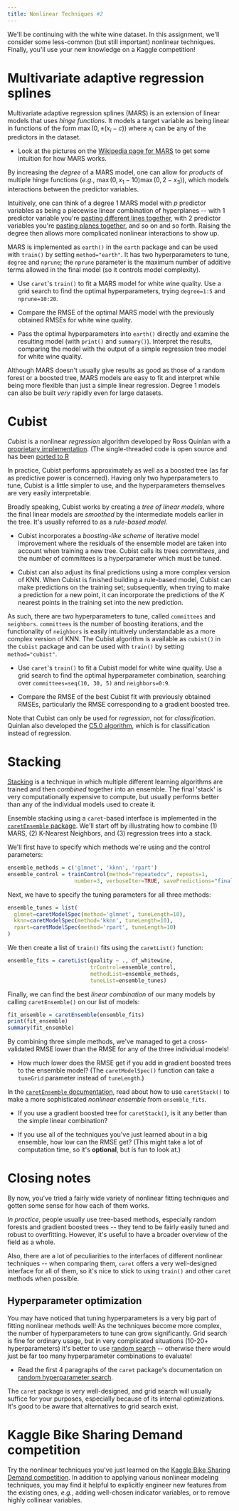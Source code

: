 ```yaml
---
title: Nonlinear Techniques #2
---
```


We'll be continuing with the white wine dataset. In this assignment, we'll consider some less-common (but still important) nonlinear techniques. Finally, you'll use your new knowledge on a Kaggle competition!

Multivariate adaptive regression splines
========================================

Multivariate adaptive regression splines (MARS) is an extension of linear models that uses *hinge functions*. It models a target variable as being linear in functions of the form $\max(0, \pm (x_i-c))$ where $x_i$ can be any of the predictors in the dataset.

* Look at the pictures on the [Wikipedia page for MARS](https://en.wikipedia.org/wiki/Multivariate_adaptive_regression_splines) to get some intuition for how MARS works.

By increasing the *degree* of a MARS model, one can allow for *products* of multiple hinge functions (*e.g.*, $\max(0, x_1 - 10) \max(0, 2 - x_3)$), which models interactions between the predictor variables.

Intuitively, one can think of a degree 1 MARS model with $p$ predictor variables as being a piecewise linear combination of hyperplanes -- with 1 predictor variable you're [pasting different lines together](https://upload.wikimedia.org/wikipedia/commons/a/a7/Friedmans_mars_simple_model.png), with 2 predictor variables you're [pasting planes together](https://upload.wikimedia.org/wikipedia/commons/9/9e/Friedmans_mars_ozone_model.png), and so on and so forth. Raising the degree then allows more complicated nonlinear interactions to show up.

MARS is implemented as `earth()` in the `earth` package and can be used with `train()` by setting `method="earth"`. It has two hyperparameters to tune, `degree` and `nprune`; the `nprune` parameter is the maximum number of additive terms allowed in the final model (so it controls model complexity).

* Use `caret`'s `train()` to fit a MARS model for white wine quality. Use a grid search to find the optimal hyperparameters, trying `degree=1:5` and `nprune=10:20`.

* Compare the RMSE of the optimal MARS model with the previously obtained RMSEs for white wine quality.

* Pass the optimal hyperparameters into `earth()` directly and examine the resulting model (with `print()` and `summary()`). Interpret the results, comparing the model with the output of a simple regression tree model for white wine quality.

Although MARS doesn't usually give results as good as those of a random forest or a boosted tree, MARS models are easy to fit and interpret while being more flexible than just a simple linear regression. Degree 1 models can also be built *very* rapidly even for large datasets.

Cubist
======

*Cubist* is a nonlinear *regression* algorithm developed by Ross Quinlan with a [proprietary implementation](https://www.rulequest.com/cubist-info.html). (The single-threaded code is open source and has been [ported to R](https://cran.r-project.org/web/packages/Cubist/vignettes/cubist.pdf.)

In practice, Cubist performs approximately as well as a boosted tree (as far as predictive power is concerned). Having only two hyperparameters to tune, Cubist is a little simpler to use, and the hyperparameters themselves are very easily interpretable.

Broadly speaking, Cubist works by creating a *tree of linear models*, where the final linear models are *smoothed* by the intermediate models earlier in the tree. It's usually referred to as a *rule-based model*.

* Cubist incorporates a *boosting-like scheme* of iterative model improvement where the residuals of the ensemble model are taken into account when training a new tree. Cubist calls its trees *committees*, and the number of committees is a hyperparameter which must be tuned.

* Cubist can also adjust its final predictions using a more complex version of KNN. When Cubist is finished building a rule-based model, Cubist can make predictions on the training set; subsequently, when trying to make a prediction for a new point, it can incorporate the predictions of the $K$ nearest points in the training set into the new prediction.

As such, there are two hyperparameters to tune, called `committees` and `neighbors`. `committees` is the number of boosting iterations, and the functionality of `neighbors` is easily intuitively understandable as a more complex version of KNN. The Cubist algorithm is available as `cubist()` in the `Cubist` package and can be used with `train()` by setting `method="cubist"`.

* Use `caret`'s `train()` to fit a Cubist model for white wine quality. Use a grid search to find the optimal hyperparameter combination, searching over `committees=seq(10, 30, 5)` and `neighbors=0:9`.

* Compare the RMSE of the best Cubist fit with previously obtained RMSEs, particularly the RMSE corresponding to a gradient boosted tree.

Note that Cubist can only be used for *regression*, not for *classification*. Quinlan also developed the [C5.0 algorithm](https://cran.r-project.org/web/packages/C50/C50.pdf), which is for classification instead of regression.

Stacking
========

[Stacking](https://en.wikipedia.org/wiki/Ensemble_learning#Stacking) is a technique in which multiple different learning algorithms are trained and then *combined* together into an ensemble. The final 'stack' is very computationally expensive to compute, but usually performs better than any of the individual models used to create it.

Ensemble stacking using a `caret`-based interface is implemented in the [`caretEnsemble` package](https://cran.r-project.org/web/packages/caretEnsemble/index.html). We'll start off by illustrating how to combine (1) MARS, (2) K-Nearest Neighbors, and (3) regression trees into a stack.

We'll first have to specify which methods we're using and the control parameters:

```r
ensemble_methods = c('glmnet', 'kknn', 'rpart')
ensemble_control = trainControl(method="repeatedcv", repeats=1,
                     number=3, verboseIter=TRUE, savePredictions="final")
```

Next, we have to specify the tuning parameters for all three methods:

```r
ensemble_tunes = list(
  glmnet=caretModelSpec(method='glmnet', tuneLength=10),
  kknn=caretModelSpec(method='kknn', tuneLength=10),
  rpart=caretModelSpec(method='rpart', tuneLength=10)
)
```

We then create a list of `train()` fits using the `caretList()` function:

```r
ensemble_fits = caretList(quality ~ ., df_whitewine,
                          trControl=ensemble_control,
                          methodList=ensemble_methods,
                          tuneList=ensemble_tunes)
```

Finally, we can find the best *linear combination* of our many models by calling `caretEnsemble()` on our list of models:

```r
fit_ensemble = caretEnsemble(ensemble_fits)
print(fit_ensemble)
summary(fit_ensemble)
```

By combining three simple methods, we've managed to get a cross-validated RMSE lower than the RMSE for any of the three individual models!

* How much lower does the RMSE get if you add in gradient boosted trees to the ensemble model? (The `caretModelSpec()` function can take a `tuneGrid` parameter instead of `tuneLength`.)

In the [`caretEnsemble` documentation](https://cran.r-project.org/web/packages/caretEnsemble/vignettes/caretEnsemble-intro.html), read about how to use `caretStack()` to make a more sophisticated *nonlinear ensemble* from `ensemble_fits`.

* If you use a gradient boosted tree for `caretStack()`, is it any better than the simple linear combination?

* If you use all of the techniques you've just learned about in a big ensemble, how low can the RMSE get? (This might take a lot of computation time, so it's **optional**, but is fun to look at.)

Closing notes
=============

By now, you've tried a fairly wide variety of nonlinear fitting techniques and gotten some sense for how each of them works.

*In practice*, people usually use tree-based methods, especially random forests and gradient boosted trees -- they tend to be fairly easily tuned and robust to overfitting. However, it's useful to have a broader overview of the field as a whole.

Also, there are a lot of peculiarities to the interfaces of different nonlinear techniques -- when comparing them, `caret` offers a very well-designed interface for all of them, so it's nice to stick to using `train()` and other `caret` methods when possible.

Hyperparameter optimization
---------------------------

You may have noticed that tuning hyperparameters is a very big part of fitting nonlinear methods well! As the techniques become more complex, the number of hyperparameters to tune can grow significantly. Grid search is fine for ordinary usage, but in very complicated situations (10-20+ hyperparameters) it's better to use [random search](http://www.jmlr.org/papers/volume13/bergstra12a/bergstra12a.pdf) -- otherwise there would just be far too many hyperparameter combinations to evaluate!

* Read the first 4 paragraphs of the `caret` package's documentation on [random hyperparameter search](http://topepo.github.io/caret/random.html).

The `caret` package is very well-designed, and grid search will usually suffice for your purposes, especially because of its internal optimizations. It's good to be aware that alternatives to grid search exist.

Kaggle Bike Sharing Demand competition
======================================

Try the nonlinear techniques you've just learned on the [Kaggle Bike Sharing Demand competition](https://www.kaggle.com/c/bike-sharing-demand). In addition to applying various nonlinear modeling techniques, you may find it helpful to explicitly engineer new features from the existing ones, *e.g.*, adding well-chosen indicator variables, or to remove highly collinear variables.